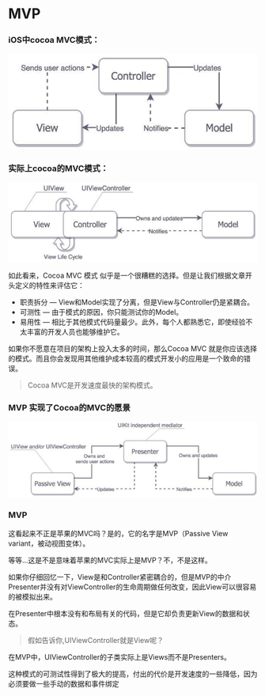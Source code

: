 # MVP

### iOS中cocoa MVC模式：

![image](/mvc.png)

### 实际上cocoa的MVC模式：
![image](/M_vc.png)

如此看来，Cocoa MVC 模式 似乎是一个很糟糕的选择。但是让我们根据文章开头定义的特性来评估它：

* 职责拆分 — View和Model实现了分离，但是View与Controller仍是紧耦合。
* 可测性 — 由于模式的原因，你只能测试你的Model。
* 易用性 — 相比于其他模式代码量最少。此外，每个人都熟悉它，即使经验不太丰富的开发人员也能够维护它。

如果你不愿意在项目的架构上投入太多的时间，那么Cocoa MVC 就是你应该选择的模式。而且你会发现用其他维护成本较高的模式开发小的应用是一个致命的错误。

> Cocoa MVC是开发速度最快的架构模式。

### MVP 实现了Cocoa的MVC的愿景
![image](/mvp.png)
### MVP
这看起来不正是苹果的MVC吗？是的，它的名字是MVP（Passive View variant，被动视图变体）。

等等...这是不是意味着苹果的MVC实际上是MVP？不，不是这样。

如果你仔细回忆一下，View是和Controller紧密耦合的，但是MVP的中介Presenter并没有对ViewController的生命周期做任何改变，因此View可以很容易的被模拟出来。

在Presenter中根本没有和布局有关的代码，但是它却负责更新View的数据和状态。

> 假如告诉你,UIViewController就是View呢？

在MVP中，UIViewController的子类实际上是Views而不是Presenters。

这种模式的可测试性得到了极大的提高，付出的代价是开发速度的一些降低，因为必须要做一些手动的数据和事件绑定

